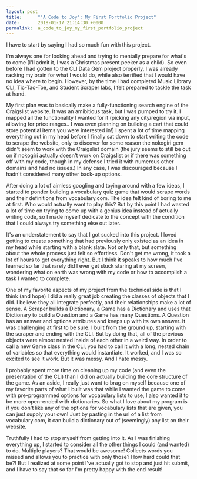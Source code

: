 ```yaml
---
layout: post
title:      "'A Code to Joy': My First Portfolio Project"
date:       2018-01-17 21:14:30 +0000
permalink:  a_code_to_joy_my_first_portfolio_project
---
```


I have to start by saying I had so much fun with this project.

I'm always one for looking ahead and trying to mentally prepare for what's to come (I'll admit it, I was a Christmas present peeker as a child). So even before I had gotten to the CLI Data Gem project properly, I was already racking my brain for what I would do, while also terrified that I would have no idea where to begin. However, by the time I had completed Music Library CLI, Tic-Tac-Toe, and Student Scraper labs, I felt prepared to tackle the task at hand. 

My first plan was to basically make a fully-functioning search engine of the Craigslist website. It was an amibitious task, but I was pumped to try it. I mapped all the functionality I wanted for it (picking any city/region via input, allowing for price ranges.. I was even planning on building a cart that could store potential items you were interested in!) I spent a lot of time mapping everything out in my head before I finally sat down to start writing the code to scrape the website, only to discover for some reason the nokogiri gem didn't seem to work with the Craigslist domain (the jury seems to still be out on if nokogiri actually doesn't work on Craigslist or if there was something off with my code, though in my defense I tried it with numerous other domains and had no issues.) In any case, I was discouraged because I hadn't considered many other back-up options.

After doing a lot of aimless googling and toying around with a few ideas, I started to ponder building a vocabulary quiz game that would scrape words and their definitions from vocabulary.com. The idea felt kind of boring to me at first. Who would actually want to play this? But by this point I had wasted a lot of time on trying to come up with a genius idea instead of actually writing code, so I made myself dedicate to the concept with the condition that I could always try something else out later.

It's an understatement to say that I got sucked into this project. I loved getting to create something that had previously only existed as an idea in my head while starting with a blank slate. Not only that, but something about the whole process just felt so effortless. Don't get me wrong, it took a lot of hours to get everything right. But I think it speaks to how much I've learned so far that rarely did I ever get stuck staring at my screen, wondering what on earth was wrong with my code or how to accomplish a task I wanted to complete. 

One of my favorite aspects of my project from the technical side is that I think (and hope) I did a really great job creating the classes of objects that I did. I beiieve they all integrate perfectly, and their relationships make a lot of sense. A Scraper builds a Dictionary, a Game has a Dictionary and uses that Dictionary to build a Question and a Game has many Questions. A Question has an answer and options attributes and keeps up with its own answer. It was challenging at first to be sure. I built from the ground up, starting with the scraper and ending with the CLI. But by doing that, all of the previous objects were almost nested inside of each other in a weird way. In order to call a new Game class in the CLI, you had to call it with a long, nested chain of variables so that everything would instantiate. It worked, and I was so excited to see it work. But it was messy. And I hate messy.

I probably spent more time on cleaning up my code (and even the presentation of the CLI) than I did on actually building the core structure of the game. As an aside, I really just want to brag on myself because one of my favorite parts of what I built was that while I wanted the game to come with pre-programmed options for vocabulary lists to use, I also wanted it to be more open-ended with dictionaries. So what I love about my program is if you don't like any of the options for vocabulary lists that are given, you can just supply your own! Just by pasting in the url of a list from vocabulary.com, it can build a dictionary out of (seemingly) any list on their website. 

Truthfully I had to stop myself from getting into it. As I was finishing everything up, I started to consider all the other things I could (and wanted) to do. Multiple players? That would be awesome! Collects words you missed and allows you to practice with only those? How hard could that be?! But I realized at some point I've actually got to stop and just hit submit, and I have to say that so far I'm pretty happy with the end result!

